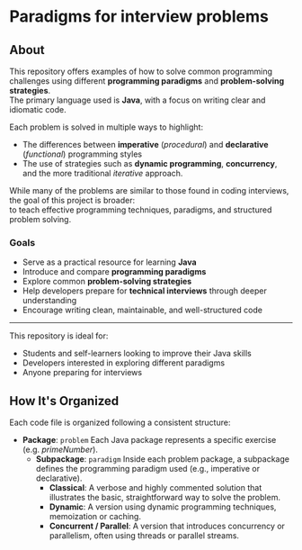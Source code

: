 # Paradigms for interview problems
## About
This repository offers examples of how to solve common programming challenges using different **programming paradigms** and **problem-solving strategies**.  
The primary language used is **Java**, with a focus on writing clear and idiomatic code.

Each problem is solved in multiple ways to highlight:

- The differences between **imperative** (_procedural_) and **declarative** (_functional_) programming styles
- The use of strategies such as **dynamic programming**, **concurrency**, and the more traditional _iterative_ approach.

While many of the problems are similar to those found in coding interviews, the goal of this project is broader:  
to teach effective programming techniques, paradigms, and structured problem solving.

### Goals

- Serve as a practical resource for learning **Java**
- Introduce and compare **programming paradigms**
- Explore common **problem-solving strategies**
- Help developers prepare for **technical interviews** through deeper understanding
- Encourage writing clean, maintainable, and well-structured code

---

This repository is ideal for:

- Students and self-learners looking to improve their Java skills
- Developers interested in exploring different paradigms
- Anyone preparing for interviews

## How It's Organized
Each code file is organized following a consistent structure:
-  **Package**: `problem` Each Java package represents a specific exercise (e.g. _primeNumber_).
   - **Subpackage**:  `paradigm` Inside each problem package, a subpackage defines the programming paradigm used (e.g., imperative or declarative).
        - **Classical**: A verbose and highly commented solution that illustrates the basic, straightforward way to solve the problem.
        - **Dynamic**: A version using dynamic programming techniques, memoization or caching.
        - **Concurrent / Parallel**: A version that introduces concurrency or parallelism, often using threads or parallel streams.


